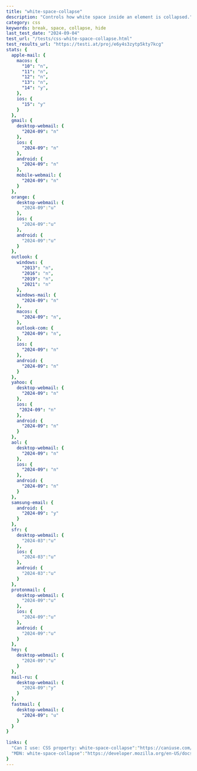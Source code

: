```yaml
---
title: "white-space-collapse"
description: "Controls how white space inside an element is collapsed."
category: css
keywords: break, space, collapse, hide
last_test_date: "2024-09-04"
test_url: "/tests/css-white-space-collapse.html"
test_results_url: "https://testi.at/proj/e6y4s3zytp5kty7kcg"
stats: {
  apple-mail: {
    macos: {
      "10": "n",
      "11": "n",
      "12": "n",
      "13": "n",
      "14": "y",
    },
    ios: {
      "15": "y"
    }
  },
  gmail: {
    desktop-webmail: {
      "2024-09": "n"
    },
    ios: {
      "2024-09": "n"
    },
    android: {
      "2024-09": "n"
    },
    mobile-webmail: {
      "2024-09": "n"
    }
  },
  orange: {
    desktop-webmail: {
      "2024-09":"u"
    },
    ios: {
      "2024-09":"u"
    },
    android: {
      "2024-09":"u"
    }
  },
  outlook: {
    windows: {
      "2013": "n",
      "2016": "n",
      "2019": "n",
      "2021": "n"
    },
    windows-mail: {
      "2024-09": "n"
    },
    macos: {
      "2024-09": "n",
    },
    outlook-com: {
      "2024-09": "n",
    },
    ios: {
      "2024-09": "n"
    },
    android: {
      "2024-09": "n"
    }
  },
  yahoo: {
    desktop-webmail: {
      "2024-09": "n"
    },
    ios: {
     "2024-09": "n"
    },
    android: {
      "2024-09": "n"
    }
  },
  aol: {
    desktop-webmail: {
      "2024-09": "n"
    },
    ios: {
      "2024-09": "n"
    },
    android: {
      "2024-09": "n"
    }
  },
  samsung-email: {
    android: {
      "2024-09": "y"
    }
  },
  sfr: {
    desktop-webmail: {
      "2024-03":"u"
    },
    ios: {
      "2024-03":"u"
    },
    android: {
      "2024-03":"u"
    }
  }, 
  protonmail: {
    desktop-webmail: {
      "2024-09":"u"
    },
    ios: {
      "2024-09":"u"
    },
    android: {
      "2024-09":"u"
    }
  },
  hey: {
    desktop-webmail: {
      "2024-09":"u"
    }
  },
  mail-ru: {
    desktop-webmail: {
      "2024-09":"y"
    }
  },
  fastmail: {
    desktop-webmail: {
      "2024-09": "u"
    }
  }
}
 
links: {
  "Can I use: CSS property: white-space-collapse":"https://caniuse.com/css-white-space-collapse",
  "MDN: white-space-collapse":"https://developer.mozilla.org/en-US/docs/Web/CSS/white-space-collapse"
}
---
```

